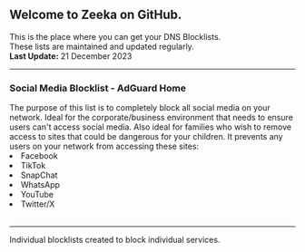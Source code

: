 <h2>Welcome to Zeeka on GitHub.<br></h2>
This is the place where you can get your DNS Blocklists.<br>
These lists are maintained and updated regularly.<br>
<b>Last Update:</b> 21 December 2023
<hr>
<h3>Social Media Blocklist - AdGuard Home</h3>
The purpose of this list is to completely block all social media on your network. Ideal for the corporate/business environment that needs to ensure users can't access social media. Also ideal for families who wish to remove access to sites that could be dangerous for your children. It prevents any users on your network from accessing these sites:<br>
<li>Facebook</li>
<li>TikTok</li>
<li>SnapChat</li>
<li>WhatsApp</li>
<li>YouTube</li>
<li>Twitter/X</li>
<br>
<hr>
Individual blocklists created to block individual services.
